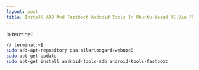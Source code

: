 ```yaml
---
layout: post
title: Install ADB And Fastboot Android Tools In Ubuntu-based OS Via PPA
---
```


In terminal:

```bash
// terminal:~$
sudo add-apt-repository ppa:nilarimogard/webupd8
sudo apt-get update
sudo apt-get install android-tools-adb android-tools-fastboot
```
